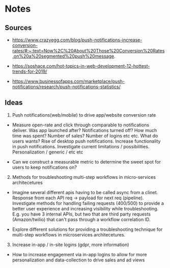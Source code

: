 # Notes

## Sources

- https://www.crazyegg.com/blog/push-notifications-increase-conversion-rates/#:~:text=Now%2C%20About%20Those%20Conversion%20Rates,on%20a%20segmented%20push%20message.

- https://soshace.com/hot-topics-in-web-development-12-hottest-trends-for-2019/

- https://www.businessofapps.com/marketplace/push-notifications/research/push-notifications-statistics/

## Ideas

1. Push notifications(web/mobile) to drive app/website conversion rate

- Measure open-rate and click through comparable to notifications deliver. Was app launched after? Notifications turned off? How much time was spent? Number of sales? Number of logins etc etc. What do users wants? Rise of desktop push notifications. Increase functionality in push notifications. Investigate current limitations / possibilities. Personalization / generic / etc etc

- Can we construct a measurable metric to determine the sweet spot for users to keep notifications on?

2. Methods for troubleshooting multi-step workflows in micro-services architecetures

- Imagine several different apis having to be called async from a clinet. Response from each API req -> payload for next req (pipeline). Investigate methods for handling failing requests (400/500) to provide a better user experience and increasing visibility while troubleshooting. E.g. you have 3 internal APIs, but two that are third party requests (Amazon/twilio) that can't pass through a workflow correlation ID.

- Explore different solutions for providing a troubleshooting technique for multi-step workflows in microservices architecetures.

3. Increase in-app / in-site logins (gdpr, more information)

- How to increase engagement via in-app logins to allow for more personalization and data-collection to drive sales and ad views
